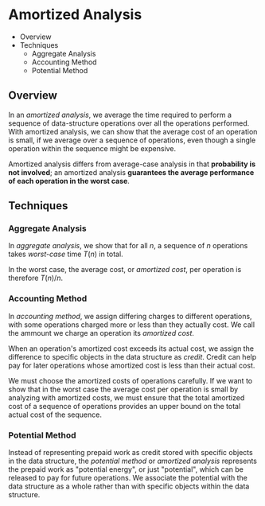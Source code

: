 # Amortized Analysis

- Overview
- Techniques
  - Aggregate Analysis
  - Accounting Method
  - Potential Method

## Overview

In an _amortized analysis_, we average the time required to perform a sequence of data-structure operations over all the operations performed. With amortized analysis, we can show that the average cost of an operation is small, if we average over a sequence of operations, even though a single operation within the sequence might be expensive.

Amortized analysis differs from average-case analysis in that **probability is not involved**; an amortized analysis **guarantees the average performance of each operation in the worst case**.

## Techniques

### Aggregate Analysis

In _aggregate analysis_, we show that for all _n_, a sequence of _n_ operations takes _worst-case_ time $T(n)$ in total.

In the worst case, the average cost, or _amortized cost_, per operation is therefore $T(n)/n$.

### Accounting Method

In _accounting method_, we assign differing charges to different operations, with some operations charged more or less than they actually cost. We call the ammount we charge an operation its _amortized cost_.

When an operation's amortized cost exceeds its actual cost, we assign the difference to specific objects in the data structure as _credit_. Credit can help pay for later operations whose amortized cost is less than their actual cost.

We must choose the amortized costs of operations carefully. If we want to show that in the worst case the average cost per operation is small by analyzing with amortized costs, we must ensure that the total amortized cost of a sequence of operations provides an upper bound on the total actual cost of the sequence.

### Potential Method

Instead of representing prepaid work as credit stored with specific objects in the data structure, the _potential method_ or _amortized analysis_ represents the prepaid work as "potential energy", or just "potential", which can be released to pay for future operations. We associate the potential with the data structure as a whole rather than with specific objects within the data structure.
